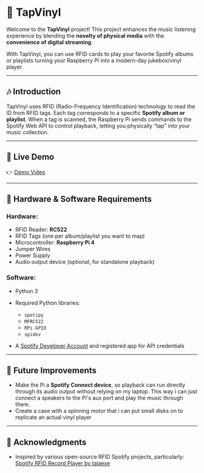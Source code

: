 # 🎵 TapVinyl

Welcome to the **TapVinyl** project!
This project enhances the music listening experience by blending the **novelty of physical media** with the **convenience of digital streaming**.

With TapVinyl, you can use RFID cards to play your favorite Spotify albums or playlists turning your Raspberry Pi into a modern-day jukebox/vinyl player.

---

## 🎶 Introduction

TapVinyl uses RFID (Radio-Frequency Identification) technology to read the ID from RFID tags.
Each tag corresponds to a specific **Spotify album or playlist**.
When a tag is scanned, the Raspberry Pi sends commands to the Spotify Web API to control playback, letting you physically “tap” into your music collection.

---

## 🔗 Live Demo

👉 [Demo Video](https://youtu.be/yIFws0wX-48)

---

## 🧰 Hardware & Software Requirements

### Hardware:
* RFID Reader: **RC522**
* RFID Tags (one per album/playlist you want to map)
* Microcontroller: **Raspberry Pi 4**
* Jumper Wires
* Power Supply
* Audio output device (optional, for standalone playback)

### Software:
* Python 3
* Required Python libraries:

  * `spotipy`
  * `MFRC522`
  * `RPi.GPIO`
  * `spidev`
* A [Spotify Developer Account](https://developer.spotify.com/dashboard) and registered app for API credentials

---

## 🔮 Future Improvements
* Make the Pi a **Spotify Connect device**, so playback can run directly through its audio output without relying on my laptop. This way i can just connect a speakers to the Pi's aux port and play the music through there.
* Create a case with a spinning motor that i can put small disks on to replicate an actual vinyl player

---

## 🙏 Acknowledgments
* Inspired by various open-source RFID Spotify projects, particularly:
  [Spotify RFID Record Player by talaexe](https://talaexe.com/moderndayrecordplayer)


